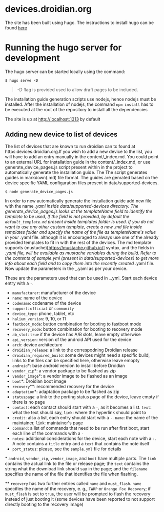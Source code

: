 devices.droidian.org
====================
The site has been built using hugo.
The instructions to install hugo can be found [here](https://gohugo.io/getting-started/installing)

# Running the hugo server for development
The hugo server can be started locally using the command:

    $ hugo serve -D

> -D flag is provided used to allow draft pages to be included.

The installation guide generation scripts use nodejs, hence nodejs must be installed.
After the installation of nodejs, the command `npm install` has to be executed at the root of the repository to install all the dependencies

The site is up at [http://localhost:1313](http://localhost:1313) by default

## Adding new device to list of devices
The list of devices that are known to run droidian can to found at https:devices.droidian.org.If you wish to add a new device to the list, you will have to add an entry manually in the content/_index.md. You could point to an external URL for installation guide in the content/_index.md, or use generate_device_pages.js script present within in the project to automatically generate the installation guide.
The The script generates guides in markdown(.md) file format. The guides are genrated based on the device specific YAML configuration files present in data/supported-devices.

    $ node generate_device_pages.js

In order to new automatically generate the installation guide add new file with the name <vendor>_<codename>.yaml inside data/supported-devices directory.
The generate_device_pages.js looks at the templateName field to identify the templete to be used, If the field is not provided, by default the `default_template.md` present inside templates folder is used.
If you do not want to use any other custom template, create a new .md file inside templates folder and
specify the name of the file as templeteName's value in your <vendor>_<codename>.yaml file. although it is encouraged to always use one of the already provided templates to fit in with the rest of the devices.
The md template supports (mustache)[https://mustache.github.io/] syntax, and the fields in <vendor>_<codename>.yaml file, will be available as
mustache variables during the build.
Refer to the contents of sample.yml (present in data/supported-devices) to get more info about each field and to copy them into the recently created <vendor>_<codename>.yaml file.
Now update the parameters in the <vendor>_<codename>.yaml as per your device.

These are the parameters used that can be used in <vendor>_<codename>.yml. Start each device entry with a `-`.
- `manufacturer`: manufacturer of the device
- `name`: name of the device
- `codename`: codename of the device
- `support`: `official` or `community`
- `device_type`: phone, tablet, etc
- `halium_version`: 9, 10, or 11
- `fastboot_mode`: button combination for booting to fastboot mode
- `recovery_mode`: button combination for booting to recovery mode
- `ab_slot`: `true` if the device has A/B slots, leave empty otherwise
- `api_version`: version of the android API used for the device
- `arch`: device architecture
- `droidian_release`: a link to the correspodning Droidian release
- `droidian_required_build`: some devices might need a specific build, links to the files can be specified here, otherwise leave emopty
- `android`\*: base android version to install before Droidian
- `vendor_zip`\*: a vendor package to be flashed as zip
- `vendor_image`\*: a vendor image to be flashed as an image
- `boot`\*: Droidian boot image
- `recovery`\*\*: recommended recovery for the device
- `adaptation`\*: adaptation package to be flashed as zip
- `statuspage`: a link to the porting status page of the device, leave empty if there is no page
- `contact`: each contact should start with a `-`, as it becomes a list. `text`: what the text should say, `link`: where the hyperlink should point to
- `credit`: also a list, each entry should start with a `-`. `name`: the name of the maintainer, `link`: maintainer's page
- `command`: a list of commands that need to be run after first boot, start each line of the commands with a `-`
- `notes`: additional considerations for the device, start each note with a `-`. A note contains a `title` entry and a `text` that contains the note itself
- `port_status`: please, see the `sample.yml` file for details

\* `android`, `vendor_zip`, `vendor_image`, and `boot` have multiple parts. The `link` contains the actual link to the file or release page; the `text` contains the string what the download link should say in the page; and the `filename` specifies the name of the file that identifies the file when flashing.

\*\* `recovery` has two further entries called `name` and `must_flash`. `name` specifies the name of the recovery, e. g., `TWRP` or `Orange Fox Recovery`; if `must_flash` is set to `true`, the user will be prompted to flash the recovery instead of just booting it (some devices have been reported to not support directly booting to the recovery image)
